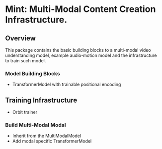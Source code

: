 # Mint: Multi-Modal Content Creation Infrastructure.

## Overview

This package contains the basic building blocks to a multi-modal video
understanding model, example audio-motion model and the infrastructure to train
such model. 

### Model Building Blocks
*  TransformerModel with trainable positional encoding

## Training Infrastructure
* Orbit trainer

### Build Multi-Modal Modal
*  Inherit from the MultiModalModel
*  Add modal specific TransformerModel
